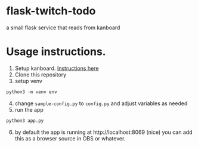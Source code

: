 # flask-twitch-todo
a small flask service that reads from kanboard


# Usage instructions.
1) Setup kanboard. [Instructions here]('https://docs.kanboard.org/en/latest/admin_guide/docker.html#running-the-container')
2) Clone this repository
3) setup venv
```py
python3 -m venv env
```
4) change ````sample-config.py```` to ````config.py```` and adjust variables as needed
5) run the app
```py
python3 app.py
```
6) by default the app is running at http://localhost:8069 (nice) you can add this as a browser source in OBS or whatever.
